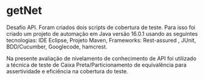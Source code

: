 # getNet
Desafio API.
Foram criados dois scripts de cobertura de teste. Para isso foi criado um projeto de automação em Java versão 16.0.1 usando as seguintes tecnologias: IDE Eclipse, Projeto Maven, Frameworks: Rest-assured , JUnit, BDD/Cucumber, Googlecode, hamcrest. 

Na presente avaliação de nivelamento  de conhecimento de API foi utilizado a técnica de teste de Caixa Preta/Particionamento de equivalência para  assertividade e eficiência na cobertura do teste. 
